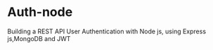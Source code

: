 # Auth-node

Building a REST API User Authentication with Node js, using Express js,MongoDB and JWT
